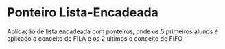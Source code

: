 # Ponteiro Lista-Encadeada
Aplicação de lista encadeada com ponteiros, onde os 5 primeiros alunos é aplicado o conceito de FILA e os 2 ultimos o conceito de FIFO
